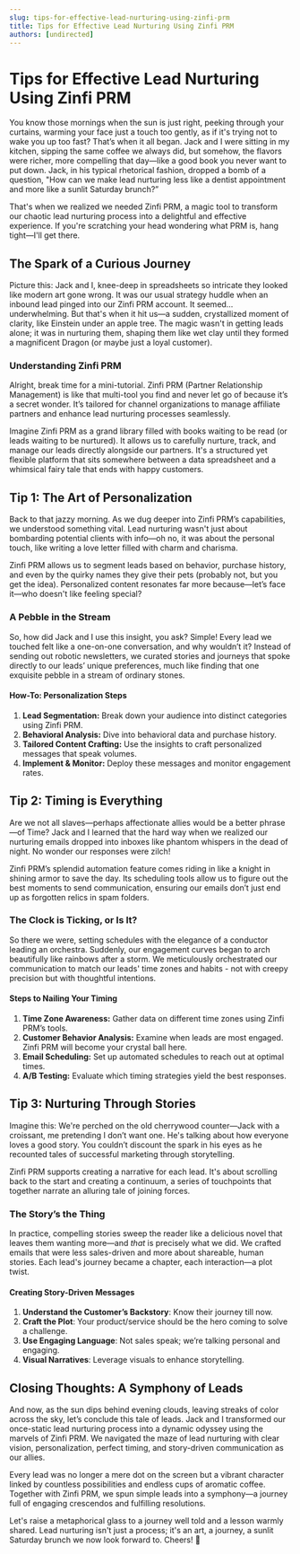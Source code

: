 ```yaml
---
slug: tips-for-effective-lead-nurturing-using-zinfi-prm
title: Tips for Effective Lead Nurturing Using Zinfi PRM
authors: [undirected]
---
```



# Tips for Effective Lead Nurturing Using Zinfi PRM

You know those mornings when the sun is just right, peeking through your curtains, warming your face just a touch too gently, as if it's trying not to wake you up too fast? That’s when it all began. Jack and I were sitting in my kitchen, sipping the same coffee we always did, but somehow, the flavors were richer, more compelling that day—like a good book you never want to put down. Jack, in his typical rhetorical fashion, dropped a bomb of a question, "How can we make lead nurturing less like a dentist appointment and more like a sunlit Saturday brunch?”

That's when we realized we needed Zinfi PRM, a magic tool to transform our chaotic lead nurturing process into a delightful and effective experience. If you're scratching your head wondering what PRM is, hang tight—I'll get there.

## The Spark of a Curious Journey 

Picture this: Jack and I, knee-deep in spreadsheets so intricate they looked like modern art gone wrong. It was our usual strategy huddle when an inbound lead pinged into our Zinfi PRM account. It seemed… underwhelming. But that's when it hit us—a sudden, crystallized moment of clarity, like Einstein under an apple tree. The magic wasn't in getting leads alone; it was in nurturing them, shaping them like wet clay until they formed a magnificent Dragon (or maybe just a loyal customer).

### Understanding Zinfi PRM

Alright, break time for a mini-tutorial. Zinfi PRM (Partner Relationship Management) is like that multi-tool you find and never let go of because it’s a secret wonder. It’s tailored for channel organizations to manage affiliate partners and enhance lead nurturing processes seamlessly.

Imagine Zinfi PRM as a grand library filled with books waiting to be read (or leads waiting to be nurtured). It allows us to carefully nurture, track, and manage our leads directly alongside our partners. It's a structured yet flexible platform that sits somewhere between a data spreadsheet and a whimsical fairy tale that ends with happy customers.

## Tip 1: The Art of Personalization

Back to that jazzy morning. As we dug deeper into Zinfi PRM’s capabilities, we understood something vital. Lead nurturing wasn't just about bombarding potential clients with info—oh no, it was about the personal touch, like writing a love letter filled with charm and charisma. 

Zinfi PRM allows us to segment leads based on behavior, purchase history, and even by the quirky names they give their pets (probably not, but you get the idea). Personalized content resonates far more because—let’s face it—who doesn't like feeling special?

### A Pebble in the Stream

So, how did Jack and I use this insight, you ask? Simple! Every lead we touched felt like a one-on-one conversation, and why wouldn’t it? Instead of sending out robotic newsletters, we curated stories and journeys that spoke directly to our leads’ unique preferences, much like finding that one exquisite pebble in a stream of ordinary stones. 

#### How-To: Personalization Steps

1. **Lead Segmentation:** Break down your audience into distinct categories using Zinfi PRM.
2. **Behavioral Analysis:** Dive into behavioral data and purchase history.
3. **Tailored Content Crafting:** Use the insights to craft personalized messages that speak volumes.
4. **Implement & Monitor:** Deploy these messages and monitor engagement rates.

## Tip 2: Timing is Everything

Are we not all slaves—perhaps affectionate allies would be a better phrase—of Time? Jack and I learned that the hard way when we realized our nurturing emails dropped into inboxes like phantom whispers in the dead of night. No wonder our responses were zilch!

Zinfi PRM’s splendid automation feature comes riding in like a knight in shining armor to save the day. Its scheduling tools allow us to figure out the best moments to send communication, ensuring our emails don’t just end up as forgotten relics in spam folders.

### The Clock is Ticking, or Is It?

So there we were, setting schedules with the elegance of a conductor leading an orchestra. Suddenly, our engagement curves began to arch beautifully like rainbows after a storm. We meticulously orchestrated our communication to match our leads' time zones and habits - not with creepy precision but with thoughtful intentions.

#### Steps to Nailing Your Timing

1. **Time Zone Awareness:** Gather data on different time zones using Zinfi PRM’s tools.
2. **Customer Behavior Analysis:** Examine when leads are most engaged. Zinfi PRM will become your crystal ball here.
3. **Email Scheduling:** Set up automated schedules to reach out at optimal times.
4. **A/B Testing:** Evaluate which timing strategies yield the best responses.

## Tip 3: Nurturing Through Stories

Imagine this: We're perched on the old cherrywood counter—Jack with a croissant, me pretending I don’t want one. He's talking about how everyone loves a good story. You couldn’t discount the spark in his eyes as he recounted tales of successful marketing through storytelling.

Zinfi PRM supports creating a narrative for each lead. It's about scrolling back to the start and creating a continuum, a series of touchpoints that together narrate an alluring tale of joining forces. 

### The Story’s the Thing

In practice, compelling stories sweep the reader like a delicious novel that leaves them wanting more—and *that* is precisely what we did. We crafted emails that were less sales-driven and more about shareable, human stories. Each lead's journey became a chapter, each interaction—a plot twist.

#### Creating Story-Driven Messages

1. **Understand the Customer’s Backstory**: Know their journey till now.
2. **Craft the Plot**: Your product/service should be the hero coming to solve a challenge.
3. **Use Engaging Language**: Not sales speak; we’re talking personal and engaging.
4. **Visual Narratives**: Leverage visuals to enhance storytelling.

## Closing Thoughts: A Symphony of Leads

And now, as the sun dips behind evening clouds, leaving streaks of color across the sky, let’s conclude this tale of leads. Jack and I transformed our once-static lead nurturing process into a dynamic odyssey using the marvels of Zinfi PRM. We navigated the maze of lead nurturing with clear vision, personalization, perfect timing, and story-driven communication as our allies.

Every lead was no longer a mere dot on the screen but a vibrant character linked by countless possibilities and endless cups of aromatic coffee. Together with Zinfi PRM, we spun simple leads into a symphony—a journey full of engaging crescendos and fulfilling resolutions. 

Let's raise a metaphorical glass to a journey well told and a lesson warmly shared. Lead nurturing isn't just a process; it's an art, a journey, a sunlit Saturday brunch we now look forward to. Cheers! 🍻